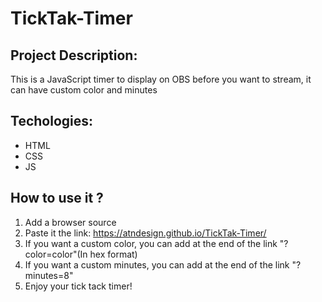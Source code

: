 # TickTak-Timer

## Project Description:
This is a JavaScript timer to display on OBS before you want to stream, it can have custom color and minutes

## Techologies:
- HTML
- CSS
- JS

## How to use it ?
1. Add a browser source
2. Paste it the link: https://atndesign.github.io/TickTak-Timer/
3. If you want a custom color, you can add at the end of the link "?color=color"(In hex format)
4. If you want a custom minutes, you can add at the end of the link "?minutes=8"
5. Enjoy your tick tack timer! 

